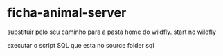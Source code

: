 # ficha-animal-server

substituir pelo seu caminho para a pasta home do wildfly. 
start no wildfly

executar o script SQL que esta no source folder sql